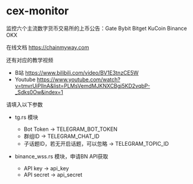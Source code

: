 # cex-monitor
监控六个主流数字货币交易所的上币公告：Gate Bybit Bitget KuCoin Binance OKX 

在线文档 [https://chainmyway.com ](https://www.chainmyway.com/cex_monitor_notify/00-%E5%89%8D%E8%A8%80)

还有对应的教学视频
- B站 https://www.bilibili.com/video/BV1E3tnzCE5W
- Youtube https://www.youtube.com/watch?v=tmvrUiPIlnA&list=PLMsVemdMJKNXCBgj5KD2vqbP-_Sdks0Ow&index=1

请填入以下参数
- tg.rs 模块
  - Bot Token -> TELEGRAM_BOT_TOKEN
  - 群组ID -> TELEGRAM_CHAT_ID
  - 子话题ID，若无开启话题，可以忽略 -> TELEGRAM_TOPIC_ID

- binance_wss.rs 模块，申请BN API获取
  - API key -> api_key
  - API secret -> api_secret
